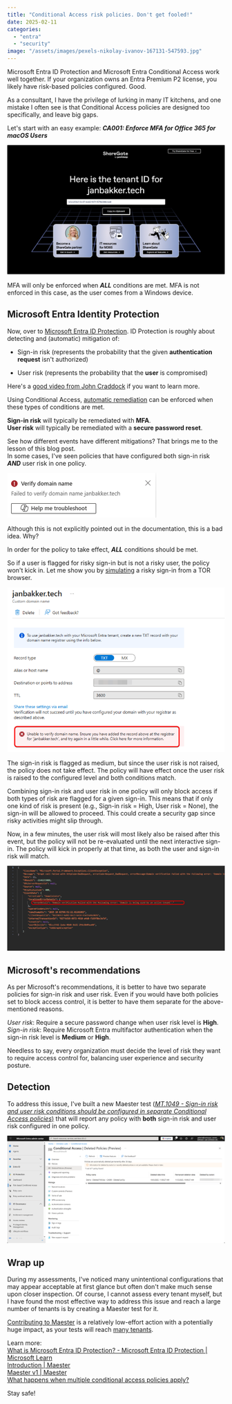 ```yaml
---
title: "Conditional Access risk policies. Don't get fooled!"
date: 2025-02-11
categories: 
  - "entra"
  - "security"
image: "/assets/images/pexels-nikolay-ivanov-167131-547593.jpg"
---
```


Microsoft Entra ID Protection and Microsoft Entra Conditional Access work well together. If your organization owns an Entra Premium P2 license, you likely have risk-based policies configured. Good.

As a consultant, I have the privilege of lurking in many IT kitchens, and one mistake I often see is that Conditional Access policies are designed too specifically, and leave big gaps.

Let's start with an easy example: **_CA001: Enforce MFA for Office 365 for macOS Users_**

![](/assets/images/image.png)

MFA will only be enforced when **_ALL_** conditions are met. MFA is not enforced in this case, as the user comes from a Windows device.

## Microsoft Entra Identity Protection

Now, over to [Microsoft Entra ID Protection](https://learn.microsoft.com/en-us/entra/id-protection/overview-identity-protection). ID Protection is roughly about detecting and (automatic) mitigation of:

- Sign-in risk (represents the probability that the given **authentication request** isn't authorized)

- User risk (represents the probability that the **user** is compromised)

Here's a [good video from John Craddock](https://www.youtube.com/watch?v=zV_MBngLNDo) if you want to learn more.

Using Conditional Access, [automatic remediation](https://learn.microsoft.com/en-us/entra/id-protection/howto-identity-protection-configure-risk-policies#microsofts-recommendation) can be enforced when these types of conditions are met.

**Sign-in risk** will typically be remediated with **MFA**.  
**User risk** will typically be remediated with a **secure password reset**.

See how different events have different mitigations? That brings me to the lesson of this blog post.  
In some cases, I've seen policies that have configured both sign-in risk **_AND_** user risk in one policy.  

![](/assets/images/image-1.png)

Although this is not explicitly pointed out in the documentation, this is a bad idea. Why?

In order for the policy to take effect, **_ALL_** conditions should be met.

So if a user is flagged for risky sign-in but is not a risky user, the policy won't kick in. Let me show you by [simulating](https://learn.microsoft.com/en-us/entra/id-protection/howto-identity-protection-simulate-risk) a risky sign-in from a TOR browser.

![](/assets/images/image-2.png)

The sign-in risk is flagged as medium, but since the user risk is not raised, the policy does not take effect. The policy will have effect once the user risk is raised to the configured level and both conditions match.

Combining sign-in risk and user risk in one policy will only block access if both types of risk are flagged for a given sign-in. This means that if only one kind of risk is present (e.g., Sign-in risk = High, User risk = None), the sign-in will be allowed to proceed. This could create a security gap since risky activities might slip through.

Now, in a few minutes, the user risk will most likely also be raised after this event, but the policy will not be re-evaluated until the next interactive sign-in. The policy will kick in properly at that time, as both the user and sign-in risk will match.

![](/assets/images/image-3.png)

## Microsoft's recommendations

As per Microsoft's recommendations, it is better to have two separate policies for sign-in risk and user risk. Even if you would have both policies set to block access control, it is better to have them separate for the above-mentioned reasons.

_User risk_: Require a secure password change when user risk level is **High**.  
_Sign-in risk_: Require Microsoft Entra multifactor authentication when the sign-in risk level is **Medium** or **High**.

Needless to say, every organization must decide the level of risk they want to require access control for, balancing user experience and security posture.

## Detection

To address this issue, I've built a new Maester test ([_MT.1049 - Sign-in risk and user risk conditions should be configured in separate Conditional Access policies_)](https://maester.dev/docs/tests/MT.1049) that will report any policy with **both** sign-in risk and user risk configured in one policy.

![](/assets/images/image-4.png)

## Wrap up

During my assessments, I've noticed many unintentional configurations that may appear acceptable at first glance but often don't make much sense upon closer inspection. Of course, I cannot assess every tenant myself, but I have found the most effective way to address this issue and reach a large number of tenants is by creating a Maester test for it.

[Contributing to Maester](https://maester.dev/docs/contributing) is a relatively low-effort action with a potentially huge impact, as your tests will reach [many tenants](https://maester.dev/blog/maester-v1/).

Learn more:  
[What is Microsoft Entra ID Protection? - Microsoft Entra ID Protection | Microsoft Learn](https://learn.microsoft.com/en-us/entra/id-protection/overview-identity-protection)  
[Introduction | Maester](https://maester.dev/docs/intro#what-is-maester)  
[Maester v1 | Maester](https://maester.dev/blog/maester-v1/)  
[What happens when multiple conditional access policies apply?](https://www.youtube.com/watch?v=OTvzzopaEBY)

Stay safe!

